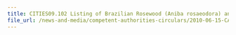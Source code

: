 ```yaml
---
title: CITIES09.102 Listing of Brazilian Rosewood (Aniba rosaeodora) and Verawood (Bulnesia sarmientoi) on CITES Appendix II 
file_url: /news-and-media/competent-authorities-circulars/2010-06-15-CA.pdf
---
```

